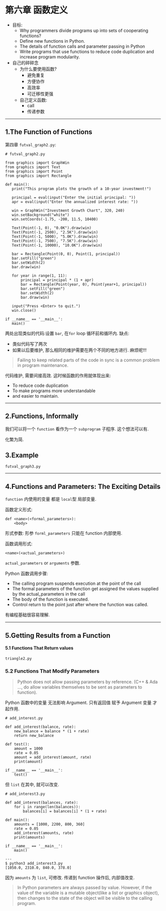 # 第六章 函数定义

- 目标:
    - Why programmers divide programs up into sets of cooperating functions?
    - Define new functions in Python.
    - The details of function calls and parameter passing in Python
    - Write programs that use functions to reduce code duplication and increase program modularity.
- 自己的碎碎念
    - 为什么要使用函数?
        - 避免重复
        - 方便协作
        - 高效率
        - 可迁移性更强
    - 自己定义函数:
        - call
        - 传递参数

---

## 1.The Function of Functions

第四章 `futval_graph2.py`:

```
# futval_graph2.py

from graphics import GraphWin
from graphics import Text
from graphics import Point
from graphics import Rectangle

def main():
   print("This program plots the growth of a 10-year investment!")

   principal = eval(input("Enter the initial principal: "))
   apr = eval(input("Enter the annualized interest rate: "))

   win = GraphWin("Investment Growth Chart", 320, 240)
   win.setBackground("white")
   win.setCoords(-1.75, -200, 11.5, 10400)

   Text(Point(-1, 0), "0.0K").draw(win)
   Text(Point(-1, 2500), "2.5K").draw(win)
   Text(Point(-1, 5000), "5.0K").draw(win)
   Text(Point(-1, 7500), "7.5K").draw(win)
   Text(Point(-1, 10000), "10.0K").draw(win)

   bar = Rectangle(Point(0, 0), Point(1, principal))
   bar.setFill("green")
   bar.setWidth(2)
   bar.draw(win)

   for year in range(1, 11):
       principal = principal * (1 + apr)
       bar = Rectangle(Point(year, 0), Point(year+1, principal))
       bar.setFill("green")
       bar.setWidth(2)
       bar.draw(win)

   input("Press <Enter> to quit.")
   win.close()

if __name__ == '__main__':
   main()
```

两处出现类似的代码:设置 `bar`, 在`for` loop 循环前和循环内. 缺点:

- 类似代码写了两次
- 如果以后要维护, 那么相同的维护需要在两个不同的地方进行. 麻烦呢!!!

> Failing to keep related parts of the code in sync is a common problem in program maintenance.

代码维护, 需要间接高效. 这时候函数的作用就体现出来:

- To reduce code duplication
- To make programs more understandable
- and easier to maintain.

---

## 2.Functions, Informally

我们可以将一个 `function` 看作为一个 `subprogram` 子程序. 这个想法可以有.

化繁为简.

## 3.Example

`futval_graph3.py`

---

## 4.Functions and Parameters: The Exciting Details

`function` 内使用的变量 都是 `local`型 局部变量.

函数定义形式:

```
def <name>(<formal_parameters>):
    <body>
```

形式参数: 形参 `forml_parameters` 只能在 function 内部使用.

函数调用形式:

```
<name>(<actual_parameters>)
```

`actual_parameters` or `arguments` 参数.

Python 函数调用步骤:

- The calling program suspends execution at the point of the call
- The formal parameters of the function get assigned the values supplied by the actual_parameters in the call
- The body of the function is executed.
- Control return to the point just after where the function was called.

有编程基础很容易理解.

---

## 5.Getting Results from a Function  

#### 5.1 Functions That Return values

`triangle2.py`

### 5.2 Functions That Modify Parameters  

> Python does not allow passing parameters by reference. (C++ & Ada ..., do allow variables themselves to be sent as parameters to function).

Python 函数中的变量 无法影响 Argument. 只有返回值 赋予 Argument 变量 才起作用.

```
# add_interest.py

def add_interest(balance, rate):
    new_balance = balance * (1 + rate)
    return new_balance

def test():
    amount = 1000
    rate = 0.05
    amount = add_interest(amount, rate)
    print(amount)

if __name__ == '__main__':
    test()
```

但 `list` 在其中, 就可以改变.

```
# add_interest3.py

def add_interest(balances, rate):
    for i in range(len(balances)):
        balances[i] = balances[i] * (1 + rate)

def main():
    amounts = [1000, 2200, 800, 360]
    rate = 0.05
    add_interest(amounts, rate)
    print(amounts)

if __name__ == '__main__':
    main()

---
$ python3 add_interest3.py
[1050.0, 2310.0, 840.0, 378.0]
```

因为 `amounts` 为 `list`, 可修改. 传递到 function 操作后, 内部值改变.

> In Python parameters are always passed by value. However, if the value of the variable is a mutable object(like a list or graphics object), then changes to the state of the object will be visible to the calling program.
